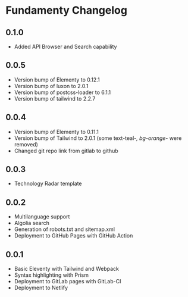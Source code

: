 # Fundamenty Changelog

## 0.1.0

* Added API Browser and Search capability

## 0.0.5

* Version bump of Elementy to 0.12.1
* Version bump of luxon to 2.0.1
* Version bump of postcss-loader to 6.1.1
* Version bump of tailwind to 2.2.7


## 0.0.4

* Version bump of Elementy to 0.11.1
* Version bump of Tailwind to 2.0.1 (some text-teal-*, bg-orange-* were removed)
* Changed git repo link from gitlab to github 

## 0.0.3

* Technology Radar template

## 0.0.2

* Multilanguage support
* Algolia search
* Generation of robots.txt and sitemap.xml
* Deployment to GitHub Pages with GitHub Action

## 0.0.1

* Basic Eleventy with Tailwind and Webpack
* Syntax highlighting with Prism
* Deployment to GitLab pages with GitLab-CI
* Deployment to Netlify
